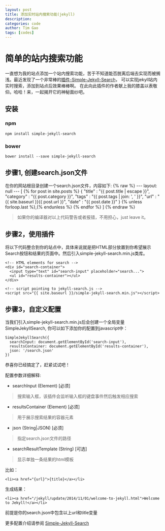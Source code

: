 ```yaml
---
layout: post
title: 添加实时站内搜索功能(jekyll)
description: 
categories: code
author: Tim Gao
tags: [codes]
---
```

# 简单的站内搜索功能

一直想为我的站点添加一个站内搜索功能，苦于不知道能否脱离后端去实现而被搁浅。最近发现了一个非常棒的[插件-Simple-Jekyll-Search](https://github.com/christian-fei/Simple-Jekyll-Search)，
可以实现jekyll站内实时搜索，添加到站点后效果棒棒啊。
在此向此插件的作者献上我的膝盖以表敬仰。哈哈！来，一起揭开它的神秘面纱吧。

## 安装

### npm

    npm install simple-jekyll-search

### bower

    bower install --save simple-jekyll-search

## 步骤1, 创建search.json文件

在你的网站根目录创建一个search.json文件，内容如下:
     {% raw %}
    ---
    layout: null
    ---
    [
      {% for post in site.posts %}
        {
          "title"    : "{{ post.title | escape }}",
          "category" : "{{ post.category }}",
          "tags"     : "{{ post.tags | join: ', ' }}",
          "url"      : "{{ site.baseurl }}{{ post.url }}",
          "date"     : "{{ post.date }}"
        } {% unless forloop.last %},{% endunless %}
      {% endfor %}
    ]
     {% endraw %}
> 如果你的编译器对以上代码警告或者报错，不用担心，just leave it。

## 步骤2，使用插件

将以下代码整合到你的站点中，具体来说就是把HTML部分放置到你希望展示Search按钮和结果的页面中。然后引入simple-jekyll-search.min.js类库。

    <!-- HTML elements for search -->
    <div id="search-container">
      <input type="text" id="search-input" placeholder="search...">
      <ul id="results-container"></ul>
    </div>

    <!-- script pointing to jekyll-search.js -->
    <script src="{{ site.baseurl }}/simple-jekyll-search.min.js"></script>

## 步骤3，自定义配置

当我们引入simple-jekyll-search.min.js后会创建一个全局变量SimpleJekyllSearch, 你可以如下添加你的配置到javascript中：

    SimpleJekyllSearch({
      searchInput: document.getElementById('search-input'),
      resultsContainer: document.getElementById('results-container'),
      json: '/search.json'
    })

恭喜你已经搞定了，赶紧试试吧！

配置参数详细解释:

* searchInput (Element) [必须]
> 搜索输入框，该插件会监听输入框的键盘事件然后触发相应搜索

* resultsContainer (Element) [必须]
> 用于展示搜索结果的容器元素

* json (String|JSON) [必须]
> 指定search.json文件的路径

* searchResultTemplate (String) [可选]
> 显示单独一条结果的html模板

比如：

    <li><a href="{url}">{title}</a></li>

生成结果：

    <li><a href="/jekyll/update/2014/11/01/welcome-to-jekyll.html">Welcome to Jekyll!</a></li>

前提是你的search.json中包含以上url和title变量

更多配置介绍请参阅 [Simple-Jekyll-Search](https://github.com/christian-fei/Simple-Jekyll-Search/)